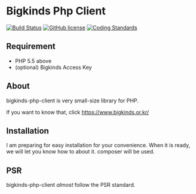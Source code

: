 # Bigkinds Php Client #

[![Build Status](https://travis-ci.org/cable8mm/bigkinds-php-client.svg?branch=master)](https://travis-ci.org/cable8mm/bigkinds-php-client)
[![GitHub license](https://img.shields.io/github/license/cable8mm/bigkinds-php-client)](https://github.com/cable8mm/bigkinds-php-client/blob/master/LICENSE)
[![Coding Standards](https://img.shields.io/badge/cs-PSR--2--R-yellow.svg)](https://github.com/php-fig-rectified/fig-rectified-standards)

## Requirement ##

* PHP 5.5 above
* (optional) Bigkinds Access Key

## About ##

bigkinds-php-client is very small-size library for PHP.

If you want to know that, click <https://www.bigkinds.or.kr/>

## Installation ##

I am preparing for easy installation for your convenience. When it is ready, we will let you know how to about it.
composer will be used.

## PSR ##

bigkinds-php-client *almost* follow the PSR standard.
